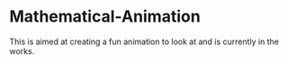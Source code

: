 # Mathematical-Animation
This is aimed at creating a fun animation to look at and is currently in the works.
